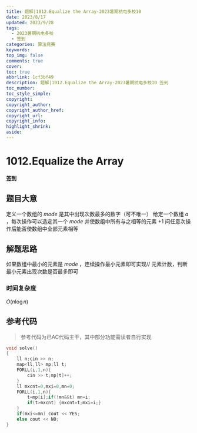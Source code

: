 ```yaml
---
title: 题解|1012.Equalize the Array-2023暑期杭电多校10
date: 2023/8/17
updated: 2023/9/28
tags:
  - 2023暑期杭电多校
  - 签到
categories: 算法竞赛
keywords:
top_img: false
comments: true
cover:
toc: true
abbrlink: 1cf3bf49
description: 题解|1012.Equalize the Array-2023暑期杭电多校10 签到
toc_number:
toc_style_simple:
copyright:
copyright_author:
copyright_author_href:
copyright_url:
copyright_info:
highlight_shrink:
aside:
---
```


# 1012.Equalize the Array
**签到**
## 题目大意
定义一个数组的 $mode$ 是其中出现次数最多的数字（可不唯一）
给定一个数组 $a$ ，每次操作可以选定其一个 $mode$ 并使数组中所有与之相等的元素 $+1$
问任意次操作后能否使数组中全部元素相等

## 解题思路
如果数组中最小的元素是 $mode$ ，连续操作最小元素即可实现//
元素计数，判断最小元素出现次数是否最多即可

### 时间复杂度
$O(n\log n)$

## 参考代码
> 参考代码为已AC代码主干，其中部分功能需读者自行实现

```cpp
void solve()
{
    ll n;cin >> n;
    map<ll,ll> mp;ll t;
    FORLL(i,1,n){
        cin >> t;mp[t]++;
    }
    ll mxcnt=0,mxi=0,mn=0;
    FORLL(i,1,n){
        t=mp[i];if(!mn&&t) mn=i;
        if(t>mxcnt) {mxcnt=t;mxi=i;}
    }
    if(mxi<=mn) cout << YES;
    else cout << NO;
}
```